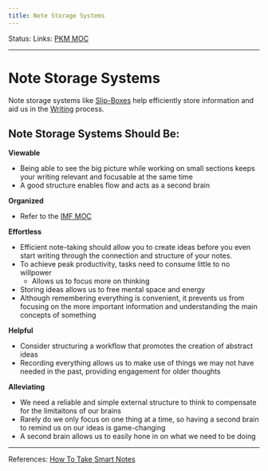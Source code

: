 ```yaml
---
title: Note Storage Systems
---
```

Status:
Links: [PKM MOC](out/pkm-moc.md) 
___
# Note Storage Systems
Note storage systems like [ Slip-Boxes](out/slip-box.md) help efficiently store information and aid us in the [Writing](out/writing.md) process.

## Note Storage Systems Should Be:
**Viewable**
- Being able to see the big picture while working on small sections keeps your writing relevant and focusable at the same time
- A good structure enables flow and acts as a second brain

**Organized**
- Refer to the [IMF MOC](out/imf-moc.md)

**Effortless**
- Efficient note-taking should allow you to create ideas before you even start writing through the connection and structure of your notes.
- To achieve peak productivity, tasks need to consume little to no willpower
	- Allows us to focus more on thinking
- Storing ideas allows us to free mental space and energy
- Although remembering everything is convenient, it prevents us from focusing on the more important information and understanding the main concepts of something

**Helpful**
- Consider structuring a workflow that promotes the creation of abstract ideas
- Recording everything allows us to make use of things we may not have needed in the past, providing engagement for older thoughts

**Alleviating**
- We need a reliable and simple external structure to think to compensate for the limitaitons of our brains
- Rarely do we only focus on one thing at a time, so having a second brain to remind us on our ideas is game-changing
- A second brain allows us to easily hone in on what we need to be doing

___
References: [How To Take Smart Notes](out/references/books/summaries/how-to-take-smart-notes.md)